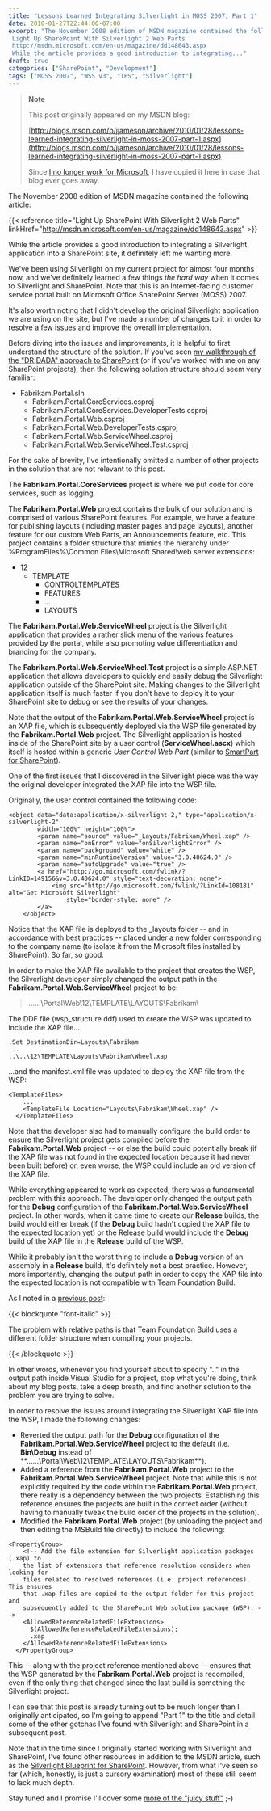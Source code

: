```yaml
---
title: "Lessons Learned Integrating Silverlight in MOSS 2007, Part 1"
date: 2010-01-27T22:44:00-07:00
excerpt: "The November 2008 edition of MSDN magazine contained the following article: 
 Light Up SharePoint With Silverlight 2 Web Parts 
 http://msdn.microsoft.com/en-us/magazine/dd148643.aspx 
 While the article provides a good introduction to integrating..."
draft: true
categories: ["SharePoint", "Development"]
tags: ["MOSS 2007", "WSS v3", "TFS", "Silverlight"]
---
```


> **Note**
>
> This post originally appeared on my MSDN blog:
>
> [http://blogs.msdn.com/b/jjameson/archive/2010/01/28/lessons-learned-integrating-silverlight-in-moss-2007-part-1.aspx](http://blogs.msdn.com/b/jjameson/archive/2010/01/28/lessons-learned-integrating-silverlight-in-moss-2007-part-1.aspx)
>
> Since [I no longer work for Microsoft](/blog/jjameson/2011/09/02/last-day-with-microsoft), I have copied it here in case that blog ever goes away.

The November 2008 edition of MSDN magazine contained the following article:

{{< reference title="Light Up SharePoint With Silverlight 2 Web Parts" linkHref="http://msdn.microsoft.com/en-us/magazine/dd148643.aspx" >}}

While the article provides a good introduction to integrating a Silverlight application into a SharePoint site, it definitely left me wanting more.

We've been using Silverlight on my current project for almost four months now, and we've definitely learned a few things *the hard way* when it comes to Silverlight and SharePoint. Note that this is an Internet-facing customer service portal built on Microsoft Office SharePoint Server (MOSS) 2007.

It's also worth noting that I didn't develop the original Silverlight application we are using on the site, but I've made a number of changes to it in order to resolve a few issues and improve the overall implementation.

Before diving into the issues and improvements, it is helpful to first understand the structure of the solution. If you've seen [my walkthrough of the "DR.DADA" approach to SharePoint](/blog/jjameson/2009/09/28/sample-walkthrough-of-the-dr-dada-approach-to-sharepoint) (or if you've worked with me on any SharePoint projects), then the following solution structure should seem very familiar:

- Fabrikam.Portal.sln
  - Fabrikam.Portal.CoreServices.csproj
  - Fabrikam.Portal.CoreServices.DeveloperTests.csproj
  - Fabrikam.Portal.Web.csproj
  - Fabrikam.Portal.Web.DeveloperTests.csproj
  - Fabrikam.Portal.Web.ServiceWheel.csproj
  - Fabrikam.Portal.Web.ServiceWheel.Test.csproj

For the sake of brevity, I've intentionally omitted a number of other projects in the solution that are not relevant to this post.

The **Fabrikam.Portal.CoreServices** project is where we put code for core services, such as logging.

The **Fabrikam.Portal.Web** project contains the bulk of our solution and is comprised of various SharePoint features. For example, we have a feature for publishing layouts (including master pages and page layouts), another feature for our custom Web Parts, an Announcements feature, etc. This project contains a folder structure that mimics the hierarchy under %ProgramFiles%\Common Files\Microsoft Shared\web server extensions:

- 12
  - TEMPLATE
    - CONTROLTEMPLATES
    - FEATURES
    - ...
    - LAYOUTS

The **Fabrikam.Portal.Web.ServiceWheel** project is the Silverlight application that provides a rather slick menu of the various features provided by the portal, while also promoting value differentiation and branding for the company.

The **Fabrikam.Portal.Web.ServiceWheel.Test** project is a simple ASP.NET application that allows developers to quickly and easily debug the Silverlight application outside of the SharePoint site. Making changes to the Silverlight application itself is much faster if you don't have to deploy it to your SharePoint site to debug or see the results of your changes.

Note that the output of the **Fabrikam.Portal.Web.ServiceWheel** project is an XAP file, which is subsequently deployed via the WSP file generated by the **Fabrikam.Portal.Web** project. The Silverlight application is hosted inside of the SharePoint site by a user control (**ServiceWheel.ascx**) which itself is hosted within a generic *User Control Web Part* (similar to [SmartPart for SharePoint](http://www.codeplex.com/smartpart)).

One of the first issues that I discovered in the Silverlight piece was the way the original developer integrated the XAP file into the WSP file.

Originally, the user control contained the following code:

```
<object data="data:application/x-silverlight-2," type="application/x-silverlight-2"
        width="100%" height="100%">
        <param name="source" value="_Layouts/Fabrikam/Wheel.xap" />
        <param name="onError" value="onSilverlightError" />
        <param name="background" value="white" />
        <param name="minRuntimeVersion" value="3.0.40624.0" />
        <param name="autoUpgrade" value="true" />
        <a href="http://go.microsoft.com/fwlink/?LinkID=149156&v=3.0.40624.0" style="text-decoration: none">
            <img src="http://go.microsoft.com/fwlink/?LinkId=108181" alt="Get Microsoft Silverlight"
                style="border-style: none" />
        </a>
    </object>
```

Notice that the XAP file is deployed to the \_layouts folder -- and in accordance with best practices -- placed under a new folder corresponding to the company name (to isolate it from the Microsoft files installed by SharePoint). So far, so good.

In order to make the XAP file available to the project that creates the WSP, the Silverlight developer simply changed the output path in the **Fabrikam.Portal.Web.ServiceWheel** project to be:

> ..\..\..\Portal\Web\12\TEMPLATE\LAYOUTS\Fabrikam\

The DDF file (wsp\_structure.ddf) used to create the WSP was updated to include the XAP file...

```
.Set DestinationDir=Layouts\Fabrikam
...
..\..\12\TEMPLATE\Layouts\Fabrikam\Wheel.xap
```

...and the manifest.xml file was updated to deploy the XAP file from the WSP:

```
<TemplateFiles>
    ...
    <TemplateFile Location="Layouts\Fabrikam\Wheel.xap" />
  </TemplateFiles>
```

Note that the developer also had to manually configure the build order to ensure the Silverlight project gets compiled before the **Fabrikam.Portal.Web** project -- or else the build could potentially break (if the XAP file was not found in the expected location because it had never been built before) or, even worse, the WSP could include an old version of the XAP file.

While everything appeared to work as expected, there was a fundamental problem with this approach. The developer only changed the output path for the **Debug** configuration of  the **Fabrikam.Portal.Web.ServiceWheel** project. In other words, when it came time to create our **Release** builds, the build would either break (if the **Debug** build hadn't copied the XAP file to the expected location yet) or the Release build would include the **Debug** build of the XAP file in the **Release** build of the WSP.

While it probably isn't the worst thing to include a **Debug** version of an assembly in a **Release** build, it's definitely not a best practice. However, more importantly, changing the output path in order to copy the XAP file into the expected location is not compatible with Team Foundation Build.

As I noted in a [previous post](/blog/jjameson/2009/11/18/building-sharepoint-wsps-with-team-foundation-build):

{{< blockquote "font-italic" >}}

The problem with relative paths is that Team Foundation Build uses a different folder structure when compiling your projects.

{{< /blockquote >}}

In other words, whenever you find yourself about to specify ".." in the output path inside Visual Studio for a project, stop what you're doing, think about my blog posts, take a deep breath, and find another solution to the problem you are trying to solve.

In order to resolve the issues around integrating the Silverlight XAP file into the WSP, I made the following changes:

- Reverted the output path for the **Debug** configuration of the **Fabrikam.Portal.Web.ServiceWheel** project to the default (i.e. **Bin\Debug** instead of **..\..\..\Portal\Web\12\TEMPLATE\LAYOUTS\Fabrikam\**).
- Added a reference from the **Fabrikam.Portal.Web** project to the **Fabrikam.Portal.Web.ServiceWheel** project. Note that while this is not explicitly required by the code within the **Fabrikam.Portal.Web** project, there really is a dependency between the two projects. Establishing this reference ensures the projects are built in the correct order (without having to manually tweak the build order of the projects in the solution).
- Modified the **Fabrikam.Portal.Web** project (by unloading the project and then editing the MSBuild file directly) to include the following:

```
<PropertyGroup>
    <!-- Add the file extension for Silverlight application packages (.xap) to
    the list of extensions that reference resolution considers when looking for
    files related to resolved references (i.e. project references). This ensures
    that .xap files are copied to the output folder for this project and
    subsequently added to the SharePoint Web solution package (WSP). -->
    <AllowedReferenceRelatedFileExtensions>
      $(AllowedReferenceRelatedFileExtensions);
      .xap
    </AllowedReferenceRelatedFileExtensions>
  </PropertyGroup>
```

This -- along with the project reference mentioned above -- ensures that the WSP generated by the **Fabrikam.Portal.Web** project is recompiled, even if the only thing that changed since the last build is something the Silverlight project.

I can see that this post is already turning out to be much longer than I originally anticipated, so I'm going to append "Part 1" to the title and detail some of the other gotchas I've found with Silverlight and SharePoint in a subsequent post.

Note that in the time since I originally started working with Silverlight and SharePoint, I've found other resources in addition to the MSDN article, such as the [Silverlight Blueprint for SharePoint](http://msdn.microsoft.com/en-us/sharepoint/cc303301.aspx). However, from what I've seen so far (which, honestly, is just a cursory examination) most of these still seem to lack much depth.

Stay tuned and I promise I'll cover some [more of the "juicy stuff"](/blog/jjameson/2010/01/29/lessons-learned-integrating-silverlight-in-moss-2007-part-2) ;-)


